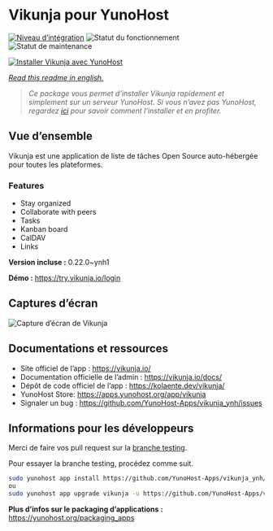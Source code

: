 <!--
N.B.: This README was automatically generated by https://github.com/YunoHost/apps/tree/master/tools/README-generator
It shall NOT be edited by hand.
-->

# Vikunja pour YunoHost

[![Niveau d’intégration](https://dash.yunohost.org/integration/vikunja.svg)](https://dash.yunohost.org/appci/app/vikunja) ![Statut du fonctionnement](https://ci-apps.yunohost.org/ci/badges/vikunja.status.svg) ![Statut de maintenance](https://ci-apps.yunohost.org/ci/badges/vikunja.maintain.svg)

[![Installer Vikunja avec YunoHost](https://install-app.yunohost.org/install-with-yunohost.svg)](https://install-app.yunohost.org/?app=vikunja)

*[Read this readme in english.](./README.md)*

> *Ce package vous permet d’installer Vikunja rapidement et simplement sur un serveur YunoHost.
Si vous n’avez pas YunoHost, regardez [ici](https://yunohost.org/#/install) pour savoir comment l’installer et en profiter.*

## Vue d’ensemble

Vikunja est une application de liste de tâches Open Source auto-hébergée pour toutes les plateformes.

### Features

- Stay organized 
- Collaborate with peers
- Tasks  
- Kanban board
- CalDAV
- Links  

**Version incluse :** 0.22.0~ynh1

**Démo :** https://try.vikunja.io/login

## Captures d’écran

![Capture d’écran de Vikunja](./doc/screenshots/kanban.png)

## Documentations et ressources

* Site officiel de l’app : <https://vikunja.io/>
* Documentation officielle de l’admin : <https://vikunja.io/docs/>
* Dépôt de code officiel de l’app : <https://kolaente.dev/vikunja/>
* YunoHost Store: <https://apps.yunohost.org/app/vikunja>
* Signaler un bug : <https://github.com/YunoHost-Apps/vikunja_ynh/issues>

## Informations pour les développeurs

Merci de faire vos pull request sur la [branche testing](https://github.com/YunoHost-Apps/vikunja_ynh/tree/testing).

Pour essayer la branche testing, procédez comme suit.

``` bash
sudo yunohost app install https://github.com/YunoHost-Apps/vikunja_ynh/tree/testing --debug
ou
sudo yunohost app upgrade vikunja -u https://github.com/YunoHost-Apps/vikunja_ynh/tree/testing --debug
```

**Plus d’infos sur le packaging d’applications :** <https://yunohost.org/packaging_apps>